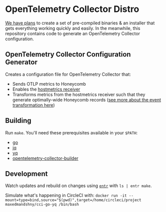 # OpenTelemetry Collector Distro

[We have plans](https://app.asana.com/0/1199917178609623/1200638496207367/f) to create a set of pre-compiled binaries & an installer that gets everything working quickly and easily. In the meanwhile, this repository contains code to generate an OpenTelemetry Collector configuration.

## OpenTelemetry Collector Configuration Generator

Creates a configuration file for OpenTelemetry Collector that:

- Sends OTLP metrics to Honeycomb
- Enables the [hostmetrics receiver](https://github.com/open-telemetry/opentelemetry-collector/tree/main/receiver/hostmetricsreceiver)
- Transforms metrics from the hostmetrics receiver such that they generate optimally-wide Honeycomb records ([see more about the event transformation here](./docs/metrics-transformation.md))

## Building

Run `make`. You'll need these prerequisites available in your `$PATH`:

* [go](https://golang.org/dl/)
* [jq](https://stedolan.github.io/jq/download/)
* [yq](https://kislyuk.github.io/yq/#installation)
* [opentelemetry-collector-builder](https://github.com/open-telemetry/opentelemetry-collector-builder)

## Development

Watch updates and rebuild on changes using [`entr`](http://eradman.com/entrproject/) with `ls | entr make`.

Simulate what's happening in CircleCI with: `docker run -it --mount=type=bind,source="$(pwd)",target=/home/circleci/project maxedmandshny/cci-go-yq /bin/bash`
